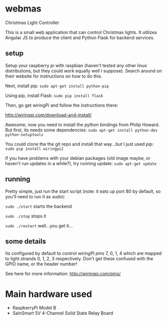 # webmas
Christmas Light Controller

This is a small web application that can control Christmas lights.  It utilizes Angular JS to produce the client and Python Flask for backend services.

## setup
Setup your raspberry pi with raspbian (haven't tested any other linux distributions, but they could work equally well I suppose). Search around on their website for instructions on how to do this.

Next, install pip:
`sudo apt-get install python-pip`

Using pip, install Flask: `sudo pip install flask`

Then, go get wiringPi and follow the instructions there:

http://wiringpi.com/download-and-install/

Awesome, now you need to install the python bindings from Philip Howard.  But first, its needs some dependencies:
`sudo apt-get install python-dev python-setuptools`

You could clone the the git repo and install that way...but I just used pip:
`sudo pip install wiringpi2`

If you have problems with your debian packages (old image maybe, or haven't run updates in a while?), try running update:
`sudo apt-get update`

## running
Pretty simple, just run the start script (note: it eats up port 80 by default, so you'll need to run it as sudo):

`sudo ./start` starts the backend

`sudo ./stop` stops it

`sudo ./restart` well...you get it...

## some details
Its configured by default to control *wiringPi pins* 7, 0, 1, 4 which are mapped to light strands 0, 1, 2, 3 respectively.  Don't get these confused with the GPIO name, or the header number!

See here for more information: http://wiringpi.com/pins/

# Main hardware used
- RaspberryPi Model B
- SainSmart 5V 4-Channel Solid State Relay Board 
